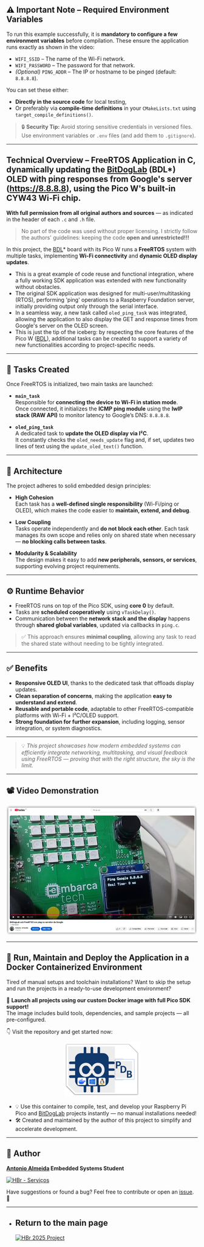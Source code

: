 ## ⚠️ Important Note – Required Environment Variables

To run this example successfully, it is **mandatory to configure a few environment variables** before compilation. These ensure the application runs exactly as shown in the video:

- `WIFI_SSID` – The name of the Wi-Fi network.
- `WIFI_PASSWORD` – The password for that network.
- *(Optional)* `PING_ADDR` – The IP or hostname to be pinged (default: `8.8.8.8`).

You can set these either:

- **Directly in the source code** for local testing,
- Or preferably via **compile-time definitions** in your `CMakeLists.txt` using `target_compile_definitions()`.

> 🔒 **Security Tip:** Avoid storing sensitive credentials in versioned files. Use environment variables or `.env` files (and add them to `.gitignore`).

---

## Technical Overview – FreeRTOS Application in C, dynamically updating the [BitDogLab](https://github.com/BitDogLab/BitDogLab) (BDL*) OLED with ping responses from Google's server (https://8.8.8.8), using the Pico W's built-in CYW43 Wi-Fi chip.

**With full permission from all original authors and sources** — as indicated in the header of each `.c` and `.h` file.  
> No part of the code was used without proper licensing. I strictly follow the authors' guidelines: keeping the code **open and unrestricted!!!**

In this project, the [BDL](https://github.com/BitDogLab/BitDogLab)* board with its Pico W runs a **FreeRTOS** system with multiple tasks, implementing **Wi-Fi connectivity** and **dynamic OLED display updates**.

- This is a great example of code reuse and functional integration, where a fully working SDK application was extended with new functionality without obstacles.
- The original SDK application was designed for multi-user/multitasking (RTOS), performing 'ping' operations to a Raspberry Foundation server, initially providing output only through the serial interface.
- In a seamless way, a new task called `oled_ping_task` was integrated, allowing the application to also display the GET and response times from Google's server on the OLED screen.
- This is just the tip of the iceberg: by respecting the core features of the Pico W ([BDL](https://github.com/BitDogLab/BitDogLab)), additional tasks can be created to support a variety of new functionalities according to project-specific needs.

---

## 🧵 Tasks Created

Once FreeRTOS is initialized, two main tasks are launched:

- **`main_task`**  
  Responsible for **connecting the device to Wi-Fi in station mode**.  
  Once connected, it initializes the **ICMP ping module** using the **lwIP stack (RAW API)** to monitor latency to Google’s DNS: `8.8.8.8`.

- **`oled_ping_task`**  
  A dedicated task to **update the OLED display via I²C**.  
  It constantly checks the `oled_needs_update` flag and, if set, updates two lines of text using the `update_oled_text()` function.

---

## 🧱 Architecture

The project adheres to solid embedded design principles:

- **High Cohesion**  
  Each task has a **well-defined single responsibility** (Wi-Fi/ping or OLED), which makes the code easier to **maintain, extend, and debug**.

- **Low Coupling**  
  Tasks operate independently and **do not block each other**. Each task manages its own scope and relies only on shared state when necessary — **no blocking calls between tasks**.

- **Modularity & Scalability**  
  The design makes it easy to add **new peripherals, sensors, or services**, supporting evolving project requirements.

---

## ⚙️ Runtime Behavior

- FreeRTOS runs on top of the Pico SDK, using **core 0** by default.
- Tasks are **scheduled cooperatively** using `vTaskDelay()`.
- Communication between the **network stack and the display** happens through **shared global variables**, updated via callbacks in `ping.c`.

> ✅ This approach ensures **minimal coupling**, allowing any task to read the shared state without needing to be tightly integrated.

---

## ✅ Benefits

- **Responsive OLED UI**, thanks to the dedicated task that offloads display updates.
- **Clean separation of concerns**, making the application **easy to understand and extend**.
- **Reusable and portable code**, adaptable to other FreeRTOS-compatible platforms with Wi-Fi + I²C/OLED support.
- **Strong foundation for further expansion**, including logging, sensor integration, or system diagnostics.

---

> 💡 *This project showcases how modern embedded systems can efficiently integrate networking, multitasking, and visual feedback using FreeRTOS — proving that with the right structure, the sky is the limit.*

---

## 📽️ Video Demonstration

[![Project Demo Video](https://github.com/EmbarcaTech-2025/tarefa-freertos-2-antonio-almeida/blob/main/assets/ping.png)](https://www.youtube.com/watch?v=GLwqQY0oyi4)

---

## 🐳 Run, Maintain and Deploy the Application in a Docker Containerized Environment

Tired of manual setups and toolchain installations? Want to skip the setup and run the projects in a ready-to-use development environment?

🚀 **Launch all projects using our custom Docker image with full Pico SDK support!**  
The image includes build tools, dependencies, and sample projects — all pre-configured.

👇 Visit the repository and get started now:  

<p align="center">
  <a href="https://github.com/alfecjo/rp2040-container">
    <img src="https://github.com/alfecjo/antonio_almeida_embarcatech_HBr_2025/raw/main/picodevbox.png" alt="PicoDevBox" width="200"/>
  </a>
</p>

- 💡 Use this container to compile, test, and develop your Raspberry Pi Pico and [BitDogLab](https://github.com/BitDogLab/BitDogLab) projects instantly — no manual installations needed!
- 🛠️ Created and maintained by the author of this project to simplify and accelerate development.

---

## 👤 Author
**[Antonio Almeida](https://alfecjo.github.io/) Embedded Systems Student**

[![HBr - Serviços](https://github.com/alfecjo/picodevfirmware/blob/main/project000/antonio_almeida_embarcatech_HBr_2025_fase_1/hbr.jpg)](https://hardware.org.br/servicos/)

Have suggestions or found a bug?
Feel free to contribute or open an [issue](https://github.com/alfecjo/antonio_almeida_embarcatech_HBr_2025/issues). 🚀

---

- ## Return to the main page
  [![HBr 2025 Project](https://img.shields.io/badge/HBr_2025_Project-000000?style=for-the-badge&logo=github&logoColor=white)](https://github.com/alfecjo/antonio_almeida_embarcatech_HBr_2025)
